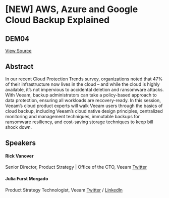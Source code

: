 # [NEW] AWS, Azure and Google Cloud Backup Explained
## DEM04
[View Source](https://connect.veeam.com/flow/veeam/veeamon2023/attendeeportal/page/sessioncatalog/session/1678240245688001tciE)

## Abstract
In our recent Cloud Protection Trends survey, organizations noted that 47% of their infrastructure now lives in the cloud – and while the cloud is highly available, it’s not impervious to accidental deletion and ransomware attacks. With Veeam, backup administrators can take a policy-based approach to data protection, ensuring all workloads are recovery-ready. In this session, Veeam’s cloud product experts will walk Veeam users through the basics of cloud backup, including Veeam’s cloud native design principles, centralized monitoring and management techniques, immutable backups for ransomware resiliency, and cost-saving storage techniques to keep bill shock down.

## Speakers
#### Rick Vanover
Senior Director, Product Strategy | Office of the CTO, Veeam
[Twitter](http://twitter.com/RickVanover)
#### Julia Furst Morgado
Product Strategy Technologist, Veeam
[Twitter](https://twitter.com/juliafmorgado) / [LinkedIn](https://www.linkedin.com/in/juliafmorgado/)